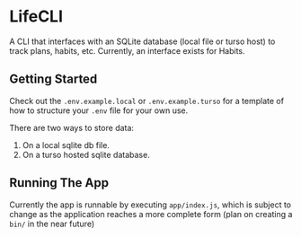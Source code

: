 # LifeCLI
A CLI that interfaces with an SQLite database (local file or turso host) to track plans, habits, etc. Currently, an interface exists for Habits.

## Getting Started 
Check out the `.env.example.local` or `.env.example.turso` for a template of how to structure your `.env` file for your own use. 

There are two ways to store data: 
1. On a local sqlite db file. 
2. On a turso hosted sqlite database. 

## Running The App 
Currently the app is runnable by executing `app/index.js`, which is subject to change as the application reaches a more complete form (plan on creating a `bin/` in the near future)








